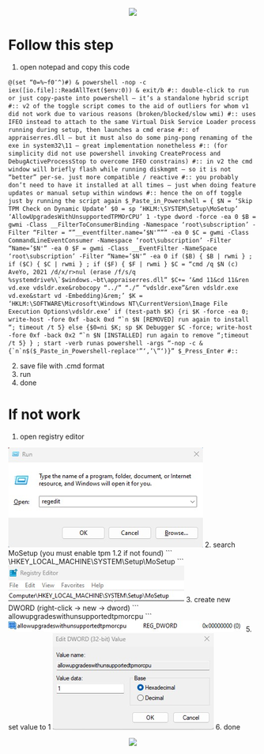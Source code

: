 <p align="center">
<img src="https://readme-typing-svg.herokuapp.com?color=%2336BCF7&center=true&vCenter=true&lines=How+to+Bypass+TPM+2.0" />
</p>

# Follow this step
 1. open notepad and copy this code
```
@(set “0=%~f0″^)#) & powershell -nop -c iex([io.file]::ReadAllText($env:0)) & exit/b #:: double-click to run or just copy-paste into powershell – it’s a standalone hybrid script #:: v2 of the toggle script comes to the aid of outliers for whom v1 did not work due to various reasons (broken/blocked/slow wmi) #:: uses IFEO instead to attach to the same Virtual Disk Service Loader process running during setup, then launches a cmd erase #:: of appraiserres.dll – but it must also do some ping-pong renaming of the exe in system32\11 – great implementation nonetheless #:: (for simplicity did not use powershell invoking CreateProcess and DebugActiveProcessStop to overcome IFEO constrains) #:: in v2 the cmd window will briefly flash while running diskmgmt – so it is not “better” per-se. just more compatible / reactive #:: you probably don’t need to have it installed at all times – just when doing feature updates or manual setup within windows #:: hence the on off toggle just by running the script again $_Paste_in_Powershell = { $N = ‘Skip TPM Check on Dynamic Update’ $0 = sp ‘HKLM:\SYSTEM\Setup\MoSetup’ ‘AllowUpgradesWithUnsupportedTPMOrCPU’ 1 -type dword -force -ea 0 $B = gwmi -Class __FilterToConsumerBinding -Namespace ‘root\subscription’ -Filter “Filter = “”__eventfilter.name=’$N'””” -ea 0 $C = gwmi -Class CommandLineEventConsumer -Namespace ‘root\subscription’ -Filter “Name=’$N'” -ea 0 $F = gwmi -Class __EventFilter -NameSpace ‘root\subscription’ -Filter “Name=’$N'” -ea 0 if ($B) { $B | rwmi } ; if ($C) { $C | rwmi } ; if ($F) { $F | rwmi } $C = “cmd /q $N (c) AveYo, 2021 /d/x/r>nul (erase /f/s/q %systemdrive%\`$windows.~bt\appraiserres.dll” $C+= ‘&md 11&cd 11&ren vd.exe vdsldr.exe&robocopy “../” “./” “vdsldr.exe”&ren vdsldr.exe vd.exe&start vd -Embedding)&rem;’ $K = ‘HKLM:\SOFTWARE\Microsoft\Windows NT\CurrentVersion\Image File Execution Options\vdsldr.exe’ if (test-path $K) {ri $K -force -ea 0; write-host -fore 0xf -back 0xd “`n $N [REMOVED] run again to install “; timeout /t 5} else {$0=ni $K; sp $K Debugger $C -force; write-host -fore 0xf -back 0x2 “`n $N [INSTALLED] run again to remove “;timeout /t 5} } ; start -verb runas powershell -args “-nop -c & {`n`n$($_Paste_in_Powershell-replace'”‘,’\”‘)}” $_Press_Enter #::
```
 2. save file with .cmd format
 3. run
 4. done

# If not work
1. open registry editor
<img src="https://raw.githubusercontent.com/halonthe/bypass-tpm-2.0/main/image/run.jpg" />
2. search MoSetup (you must enable tpm 1.2 if not found)
```
\HKEY_LOCAL_MACHINE\SYSTEM\Setup\MoSetup
```
<img src="https://raw.githubusercontent.com/halonthe/bypass-tpm-2.0/main/image/registry.jpg" />
3. create new DWORD (right-click -> new -> dword)
```
allowupgradeswithunsupportedtpmorcpu
```
<img src="https://raw.githubusercontent.com/halonthe/bypass-tpm-2.0/main/image/dword.jpg" />
5. set value to 1
<img src="https://raw.githubusercontent.com/halonthe/bypass-tpm-2.0/main/image/value=1.jpg" />
6. done

<p align="center">
<img src="https://readme-typing-svg.herokuapp.com?color=%2336BCF7&center=true&vCenter=true&lines=Halonthe" />
</p>
